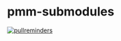 # pmm-submodules

[![pullreminders](https://pullreminders.com/badge.svg)](https://pullreminders.com?ref=badge)

